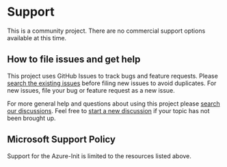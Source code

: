 # Support

This is a community project.
There are no commercial support options available at this time.

## How to file issues and get help

This project uses GitHub Issues to track bugs and feature requests.
Please [search the existing issues](https://github.com/Azure/azure-init/issues) before filing new issues to avoid duplicates.
For new issues, file your bug or feature request as a new issue.


For more general help and questions about using this project please [search our discussions](https://github.com/Azure/azure-init/discussions).
Feel free to [start a new discussion](https://github.com/Azure/azure-init/discussions/new/choose) if your topic has not been brought up.

## Microsoft Support Policy

Support for the Azure-Init is limited to the resources listed above.
